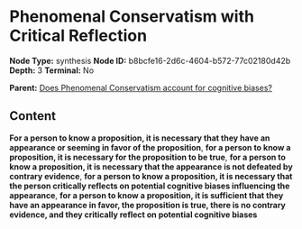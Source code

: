 # Phenomenal Conservatism with Critical Reflection

**Node Type:** synthesis
**Node ID:** b8bcfe16-2d6c-4604-b572-77c02180d42b
**Depth:** 3
**Terminal:** No

**Parent:** [Does Phenomenal Conservatism account for cognitive biases?](does-phenomenal-conservatism-account-for-cognitive-biases.md)

## Content

**For a person to know a proposition, it is necessary that they have an appearance or seeming in favor of the proposition**, **for a person to know a proposition, it is necessary for the proposition to be true**, **for a person to know a proposition, it is necessary that the appearance is not defeated by contrary evidence**, **for a person to know a proposition, it is necessary that the person critically reflects on potential cognitive biases influencing the appearance**, **for a person to know a proposition, it is sufficient that they have an appearance in favor, the proposition is true, there is no contrary evidence, and they critically reflect on potential cognitive biases**
